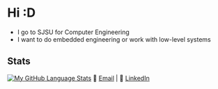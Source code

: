 # Hi :D

- I go to SJSU for Computer Engineering
- I want to do embedded engineering or work with low-level systems

## Stats
[![My GitHub Language Stats](https://github-readme-stats.vercel.app/api/top-langs/?username=BenVN123&layout=pie&theme=tokyonight&showicons=true&border_radius=8)]()
📧 [Email](mailto:bnguyen123.vn@gmail.com) | 🔗 [LinkedIn](https://linkedin.com/in/ben-nguyen-214220209)
